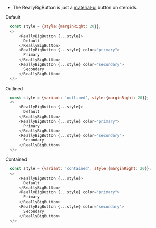 * The ReallyBigButton is just a <a target="_blank" href="https://material-ui.com/demos/buttons/">material-ui</a> button on steroids.

Default
```js
  const style = {style:{marginRight: 20}};
  <>
	  <ReallyBigButton {...style}>
	    Default
	  </ReallyBigButton>
	  <ReallyBigButton {...style} color="primary">
	    Primary
	  </ReallyBigButton>
	  <ReallyBigButton {...style} color="secondary">
	    Secondary
	  </ReallyBigButton>
  </>
```

Outlined
```js
  const style = {variant: 'outlined', style:{marginRight: 20}};
  <>
	  <ReallyBigButton {...style}>
	    Default
	  </ReallyBigButton>
	  <ReallyBigButton {...style} color="primary">
	    Primary
	  </ReallyBigButton>
	  <ReallyBigButton {...style} color="secondary">
	    Secondary
	  </ReallyBigButton>
  </>
```

Contained
```js
  const style = {variant: 'contained', style:{marginRight: 20}};
  <>
	  <ReallyBigButton {...style}>
	    Default
	  </ReallyBigButton>
	  <ReallyBigButton {...style} color="primary">
	    Primary
	  </ReallyBigButton>
	  <ReallyBigButton {...style} color="secondary">
	    Secondary
	  </ReallyBigButton>
  </>
```